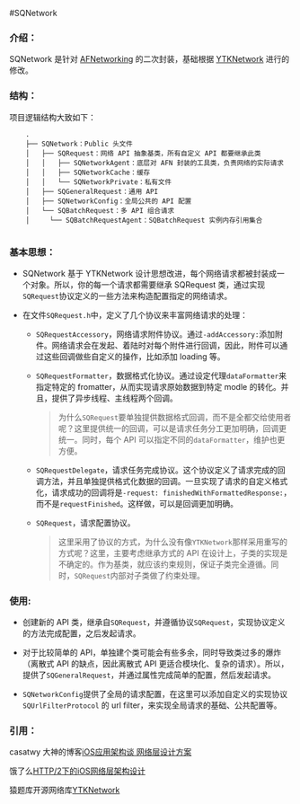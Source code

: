 #SQNetwork

### 介绍：

SQNetwork 是针对 [AFNetworking](https://github.com/AFNetworking/AFNetworking) 的二次封装，基础根据 [YTKNetwork](https://github.com/yuantiku/YTKNetwork) 进行的修改。


### 结构：

项目逻辑结构大致如下：
```
    .
    ├── SQNetwork：Public 头文件
    │   ├── SQRequest：网络 API 抽象基类，所有自定义 API 都要继承此类
    │   │   ├── SQNetworkAgent：底层对 AFN 封装的工具类，负责网络的实际请求
    │   │   ├── SQNetworkCache：缓存
    │   │   └── SQNetworkPrivate：私有文件
    │   ├── SQGeneralRequest：通用 API
    │   ├── SQNetworkConfig：全局公共的 API 配置
    │   └── SQBatchRequest：多 API 组合请求
    │     └── SQBatchRequestAgent：SQBatchRequest 实例内存引用集合
    
```

### 基本思想：

- SQNetwork 基于 YTKNetwork 设计思想改进，每个网络请求都被封装成一个对象。所以，你的每一个请求都需要继承 SQRequest 类，通过实现`SQRequest`协议定义的一些方法来构造配置指定的网络请求。

- 在文件`SQRequest.h`中，定义了几个协议来丰富网络请求的处理：

	* `SQRequestAccessory`，网络请求附件协议。通过`-addAccessory:`添加附件。网络请求会在发起、着陆时对每个附件进行回调，因此，附件可以通过这些回调做些自定义的操作，比如添加 loading 等。
	* `SQRequestFormatter`，数据格式化协议。通过设定代理`dataFormatter`来指定特定的 fromatter，从而实现请求原始数据到特定 modle 的转化。并且，提供了异步线程、主线程两个回调。
	
		> 为什么`SQRequest`要单独提供数据格式回调，而不是全都交给使用者呢？这里提供统一的回调，可以是请求任务分工更加明确，回调更统一。同时，每个 API 可以指定不同的`dataFormatter`，维护也更方便。
	* `SQRequestDelegate`，请求任务完成协议。这个协议定义了请求完成的回调方法，并且单独提供格式化数据的回调。一旦实现了请求的自定义格式化，请求成功的回调将是`-request: finishedWithFormattedResponse:`，而不是`requestFinished`。这样做，可以是回调更加明确。
	* `SQRequest`，请求配置协议。

		> 这里采用了协议的方式，为什么没有像`YTKNetwork`那样采用重写的方式呢？这里，主要考虑继承方式的 API 在设计上，子类的实现是不确定的。作为基类，就应该约束规则，保证子类完全遵循。同时，`SQRequest`内部对子类做了约束处理。

### 使用:

- 创建新的 API 类，继承自`SQRequest`，并遵循协议`SQRequest`，实现协议定义的方法完成配置，之后发起请求。

- 对于比较简单的 API，单独建个类可能会有些多余，同时导致类过多的爆炸（离散式 API 的缺点，因此离散式 API 更适合模块化、复杂的请求）。所以，提供了`SQGeneralRequest`，并通过属性完成简单的配置，然后发起请求。

- `SQNetworkConfig`提供了全局的请求配置，在这里可以添加自定义的实现协议`SQUrlFilterProtocol` 的 url filter，来实现全局请求的基础、公共配置等。


### 引用：
casatwy 大神的博客[iOS应用架构谈 网络层设计方案
](https://casatwy.com/iosying-yong-jia-gou-tan-wang-luo-ceng-she-ji-fang-an.html)

饿了么[HTTP/2下的iOS网络层架构设计
](https://www.jianshu.com/p/a9bca62d8dab)

猿题库开源网络库[YTKNetwork](https://github.com/yuantiku/YTKNetwork)



